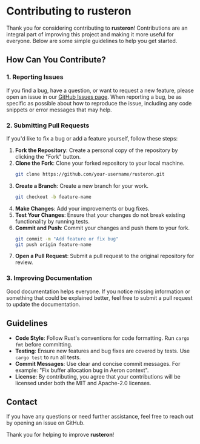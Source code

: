 # Contributing to rusteron

Thank you for considering contributing to **rusteron**! Contributions are an integral part of improving this project and making it more useful for everyone. Below are some simple guidelines to help you get started.

## How Can You Contribute?

### 1. Reporting Issues
If you find a bug, have a question, or want to request a new feature, please open an issue in our [GitHub Issues page](https://github.com/gsrxyz/rusteron/issues). When reporting a bug, be as specific as possible about how to reproduce the issue, including any code snippets or error messages that may help.

### 2. Submitting Pull Requests
If you'd like to fix a bug or add a feature yourself, follow these steps:

1. **Fork the Repository**: Create a personal copy of the repository by clicking the "Fork" button.
2. **Clone the Fork**: Clone your forked repository to your local machine.
   ```sh
   git clone https://github.com/your-username/rusteron.git
   ```
3. **Create a Branch**: Create a new branch for your work.
   ```sh
   git checkout -b feature-name
   ```
4. **Make Changes**: Add your improvements or bug fixes.
5. **Test Your Changes**: Ensure that your changes do not break existing functionality by running tests.
6. **Commit and Push**: Commit your changes and push them to your fork.
   ```sh
   git commit -m "Add feature or fix bug"
   git push origin feature-name
   ```
7. **Open a Pull Request**: Submit a pull request to the original repository for review.

### 3. Improving Documentation
Good documentation helps everyone. If you notice missing information or something that could be explained better, feel free to submit a pull request to update the documentation.

## Guidelines

- **Code Style**: Follow Rust's conventions for code formatting. Run `cargo fmt` before committing.
- **Testing**: Ensure new features and bug fixes are covered by tests. Use `cargo test` to run all tests.
- **Commit Messages**: Use clear and concise commit messages. For example: "Fix buffer allocation bug in Aeron context".
- **License**: By contributing, you agree that your contributions will be licensed under both the MIT and Apache-2.0 licenses.

## Contact

If you have any questions or need further assistance, feel free to reach out by opening an issue on GitHub.

Thank you for helping to improve **rusteron**!

